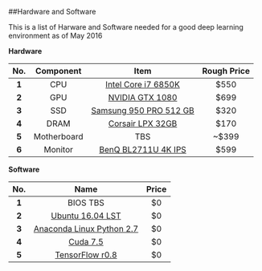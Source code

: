 ##Hardware and Software

This is a list of Harware and Software needed for a good deep learning environment as of May 2016


**Hardware**

|  No.  | Component        | Item | Rough Price  |
| :---: | :-------------: |:-------------:|:---:|
| **1** | CPU      | [Intel Core i7 6850K](http://wccftech.com/intel-broadwell-e-core-i7-6950x-price/) | $550 |
| **2** | GPU      | [NVIDIA GTX 1080](http://www.geforce.com/hardware/10series/geforce-gtx-1080)      | $699 |
| **3** | SSD      | [Samsung 950 PRO 512 GB](http://www.amazon.com/Samsung-950-PRO-Internal-MZ-V5P512BW/dp/B01639694M)      | $320 |
| **4** | DRAM  | [Corsair LPX 32GB](http://www.newegg.com/Product/Product.aspx?Item=N82E16820233894)| $170 |
| **5** | Motherboard  | TBS | ~$399 |
| **6** | Monitor  | [BenQ BL2711U 4K IPS](http://www.amazon.com/dp/B00RORBPEW/ref=twister_B00WO1H7CM?_encoding=UTF8&psc=1)| $599 |


**Software**

|  No.  |  Name |  Price  |
| :---: | :-------------: |:-------------:|
| **1** | BIOS TBS           | $0 |
| **2** | [Ubuntu 16.04 LST](http://www.ubuntu.com/download/desktop)           | $0 |
| **3** | [Anaconda Linux Python 2.7](https://www.continuum.io/downloads)      | $0 |
| **4** | [Cuda 7.5](https://developer.nvidia.com/cuda-downloads)| $0 |
| **5** | [TensorFlow r0.8](https://www.tensorflow.org/versions/r0.8/get_started/os_setup.html#anaconda-installation)| $0 |

